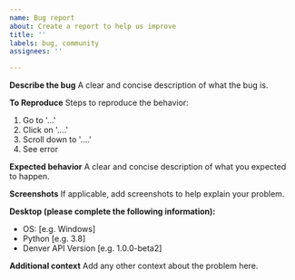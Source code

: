 ```yaml
---
name: Bug report
about: Create a report to help us improve
title: ''
labels: bug, community
assignees: ''

---
```


**Describe the bug**
A clear and concise description of what the bug is.

**To Reproduce**
Steps to reproduce the behavior:
1. Go to '...'
2. Click on '....'
3. Scroll down to '....'
4. See error

**Expected behavior**
A clear and concise description of what you expected to happen.

**Screenshots**
If applicable, add screenshots to help explain your problem.

**Desktop (please complete the following information):**
 - OS: [e.g. Windows]
 - Python [e.g. 3.8]
 - Denver API Version [e.g. 1.0.0-beta2]

**Additional context**
Add any other context about the problem here.
